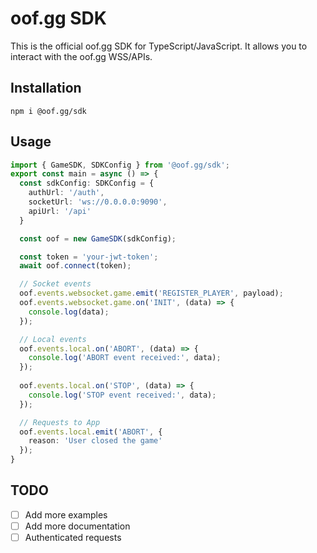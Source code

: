 # oof.gg SDK
This is the official oof.gg SDK for TypeScript/JavaScript. It allows you to interact with the oof.gg WSS/APIs.

## Installation
```npm i @oof.gg/sdk```

## Usage
```typescript
import { GameSDK, SDKConfig } from '@oof.gg/sdk';
export const main = async () => {
  const sdkConfig: SDKConfig = {
    authUrl: '/auth',
    socketUrl: 'ws://0.0.0.0:9090',
    apiUrl: '/api'
  }

  const oof = new GameSDK(sdkConfig);

  const token = 'your-jwt-token';
  await oof.connect(token);

  // Socket events
  oof.events.websocket.game.emit('REGISTER_PLAYER', payload);
  oof.events.websocket.game.on('INIT', (data) => {
    console.log(data);
  });

  // Local events
  oof.events.local.on('ABORT', (data) => {
    console.log('ABORT event received:', data);
  });
  
  oof.events.local.on('STOP', (data) => {
    console.log('STOP event received:', data);
  });

  // Requests to App
  oof.events.local.emit('ABORT', {
    reason: 'User closed the game'
  });
}
```


## TODO
- [ ] Add more examples
- [ ] Add more documentation
- [ ] Authenticated requests